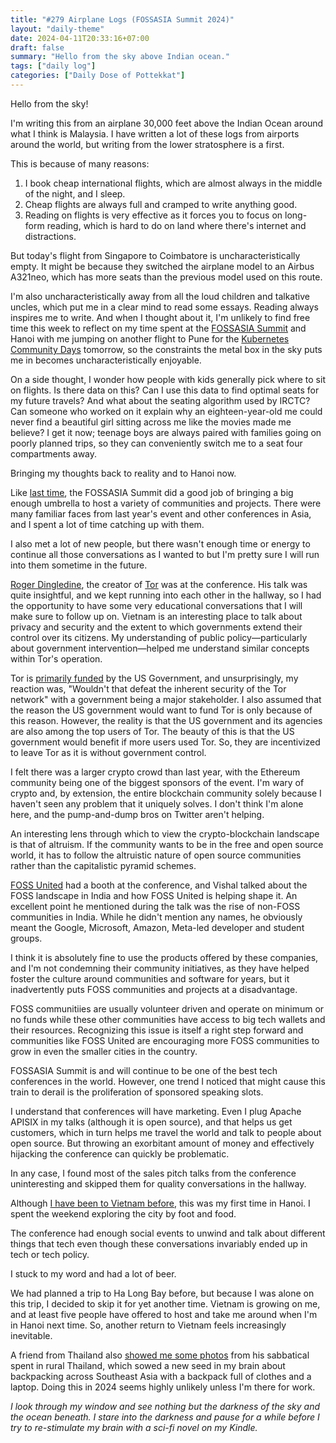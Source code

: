 ```yaml
---
title: "#279 Airplane Logs (FOSSASIA Summit 2024)"
layout: "daily-theme"
date: 2024-04-11T20:33:16+07:00
draft: false
summary: "Hello from the sky above Indian ocean."
tags: ["daily log"]
categories: ["Daily Dose of Pottekkat"]
---
```


Hello from the sky!

I'm writing this from an airplane 30,000 feet above the Indian Ocean around what I think is Malaysia. I have written a lot of these logs from airports around the world, but writing from the lower stratosphere is a first.

This is because of many reasons:

1. I book cheap international flights, which are almost always in the middle of the night, and I sleep.
2. Cheap flights are always full and cramped to write anything good.
3. Reading on flights is very effective as it forces you to focus on long-form reading, which is hard to do on land where there's internet and distractions.

But today's flight from Singapore to Coimbatore is uncharacteristically empty. It might be because they switched the airplane model to an Airbus A321neo, which has more seats than the previous model used on this route.

I'm also uncharacteristically away from all the loud children and talkative uncles, which put me in a clear mind to read some essays. Reading always inspires me to write. And when I thought about it, I'm unlikely to find free time this week to reflect on my time spent at the [FOSSASIA Summit](https://eventyay.com/e/55d2a466/) and Hanoi with me jumping on another flight to Pune for the [Kubernetes Community Days](https://kcdpune.in/) tomorrow, so the constraints the metal box in the sky puts me in becomes uncharacteristically enjoyable.

On a side thought, I wonder how people with kids generally pick where to sit on flights. Is there data on this? Can I use this data to find optimal seats for my future travels? And what about the seating algorithm used by IRCTC? Can someone who worked on it explain why an eighteen-year-old me could never find a beautiful girl sitting across me like the movies made me believe? I get it now; teenage boys are always paired with families going on poorly planned trips, so they can conveniently switch me to a seat four compartments away.

Bringing my thoughts back to reality and to Hanoi now.

Like [last time](/daily/13-4-23-fossasia-day-1/), the FOSSASIA Summit did a good job of bringing a big enough umbrella to host a variety of communities and projects. There were many familiar faces from last year's event and other conferences in Asia, and I spent a lot of time catching up with them.

I also met a lot of new people, but there wasn't enough time or energy to continue all those conversations as I wanted to but I'm pretty sure I will run into them sometime in the future.

[Roger Dingledine](https://en.wikipedia.org/wiki/Roger_Dingledine), the creator of [Tor](https://www.torproject.org/) was at the conference. His talk was quite insightful, and we kept running into each other in the hallway, so I had the opportunity to have some very educational conversations that I will make sure to follow up on. Vietnam is an interesting place to talk about privacy and security and the extent to which governments extend their control over its citizens. My understanding of public policy—particularly about government intervention—helped me understand similar concepts within Tor's operation.

Tor is [primarily funded](https://www.torproject.org/about/supporters/) by the US Government, and unsurprisingly, my reaction was, "Wouldn't that defeat the inherent security of the Tor network" with a government being a major stakeholder. I also assumed that the reason the US government would want to fund Tor is only because of this reason. However, the reality is that the US government and its agencies are also among the top users of Tor. The beauty of this is that the US government would benefit if more users used Tor. So, they are incentivized to leave Tor as it is without government control.

I felt there was a larger crypto crowd than last year, with the Ethereum community being one of the biggest sponsors of the event. I'm wary of crypto and, by extension, the entire blockchain community solely because I haven't seen any problem that it uniquely solves. I don't think I'm alone here, and the pump-and-dump bros on Twitter aren't helping.

An interesting lens through which to view the crypto-blockchain landscape is that of altruism. If the community wants to be in the free and open source world, it has to follow the altruistic nature of open source communities rather than the capitalistic pyramid schemes.

[FOSS United](https://fossunited.org/) had a booth at the conference, and Vishal talked about the FOSS landscape in India and how FOSS United is helping shape it. An excellent point he mentioned during the talk was the rise of non-FOSS communities in India. While he didn't mention any names, he obviously meant the Google, Microsoft, Amazon, Meta-led developer and student groups.

I think it is absolutely fine to use the products offered by these companies, and I'm not condemning their community initiatives, as they have helped foster the culture around communities and software for years, but it inadvertently puts FOSS communities and projects at a disadvantage.

FOSS communitiies are usually volunteer driven and operate on minimum or no funds while these other communities have access to big tech wallets and their resources. Recognizing this issue is itself a right step forward and communities like FOSS United are encouraging more FOSS communities to grow in even the smaller cities in the country.

FOSSASIA Summit is and will continue to be one of the best tech conferences in the world. However, one trend I noticed that might cause this train to derail is the proliferation of sponsored speaking slots.

I understand that conferences will have marketing. Even I plug Apache APISIX in my talks (although it is open source), and that helps us get customers, which in turn helps me travel the world and talk to people about open source. But throwing an exorbitant amount of money and effectively hijacking the conference can quickly be problematic.

In any case, I found most of the sales pitch talks from the conference uninteresting and skipped them for quality conversations in the hallway.

Although [I have been to Vietnam before](/daily/14-2-24-welcome-my-communist-brother/), this was my first time in Hanoi. I spent the weekend exploring the city by foot and food.

The conference had enough social events to unwind and talk about different things that tech even though these conversations invariably ended up in tech or tech policy.

I stuck to my word and had a lot of beer.

We had planned a trip to Ha Long Bay before, but because I was alone on this trip, I decided to skip it for yet another time. Vietnam is growing on me, and at least five people have offered to host and take me around when I'm in Hanoi next time. So, another return to Vietnam feels increasingly inevitable.

A friend from Thailand also [showed me some photos](https://poom.dev/reflecting-on-2023) from his sabbatical spent in rural Thailand, which sowed a new seed in my brain about backpacking across Southeast Asia with a backpack full of clothes and a laptop. Doing this in 2024 seems highly unlikely unless I'm there for work.

_I look through my window and see nothing but the darkness of the sky and the ocean beneath. I stare into the darkness and pause for a while before I try to re-stimulate my brain with a sci-fi novel on my Kindle._
